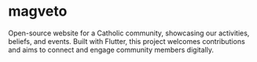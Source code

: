 # magveto
Open-source website for a Catholic community, showcasing our activities, beliefs, and events. Built with Flutter, this project welcomes contributions and aims to connect and engage community members digitally.
